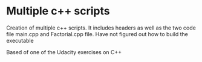 # Multiple c++ scripts

Creation of multiple c++ scripts. It includes headers as well as the two code file main.cpp and Factorial.cpp file.
Have not figured out how to build the executable

Based of one of the Udacity exercises on C++
